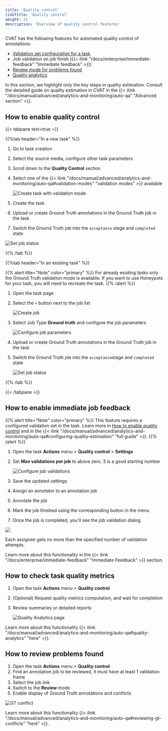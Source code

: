 ```yaml
---
title: 'Quality control'
linkTitle: 'Quality control'
weight: 21
description: 'Overview of quality control features'
---
```


CVAT has the following features for automated quality control of annotations:
- [Validation set configuration for a task](#how-to-enable-quality-control)
- Job validation on job finish ({{< ilink "/docs/enterprise/immediate-feedback" "Immediate feedback" >}})
- [Review mode for problems found](#how-to-review-problems-found)
- [Quality analytics](#how-to-check-task-quality-metrics)

In this section, we highlight only the key steps in quality estimation.
Consult the detailed guide on quality estimation in CVAT in the
{{< ilink "/docs/manual/advanced/analytics-and-monitoring/auto-qa" "Advanced section" >}}.

## How to enable quality control

{{< tabpane text=true >}}

{{%tab header="In a new task" %}}

1. Go to task creation
1. Select the source media, configure other task parameters
1. Scroll down to the **Quality Control** section
1. Select one of the
   {{< ilink "/docs/manual/advanced/analytics-and-monitoring/auto-qa#validation-modes" "validation modes" >}} available

   ![Create task with validation mode](/images/honeypot09.jpg)

1. Create the task
1. Upload or create Ground Truth annotations in the Ground Truth job in the task
1. Switch the Ground Truth job into the `acceptance` stage and `completed` state

  ![Set job status](/images/honeypot10.jpg)

{{% /tab %}}

{{%tab header="In an existing task" %}}

{{% alert title="Note" color="primary" %}}
For already existing tasks only the Ground Truth validation mode is available. If you want
to use Honeypots for your task, you will need to recreate the task.
{{% /alert %}}

1. Open the task page
1. Select the `+` button next to the job list

   ![Create job](/images/honeypot01.jpg)

1. Select Job Type **Ground truth** and configure the job parameters

   ![Configure job parameters](/images/honeypot02.jpg)

1. Upload or create Ground Truth annotations in the Ground Truth job in the task
1. Switch the Ground Truth job into the `acceptance`stage and `completed` state

   ![Set job status](/images/honeypot10.jpg)

{{% /tab %}}

{{< /tabpane >}}

## How to enable immediate job feedback

{{% alert title="Note" color="primary" %}}
This feature requires a configured validation set in the task. Learn more
in [How to enable quality control](#how-to-enable-quality-control) and in the
{{< ilink "/docs/manual/advanced/analytics-and-monitoring/auto-qa#configuring-quality-estimation" "full guide" >}}.
{{% /alert %}}

1. Open the task **Actions** menu > **Quality control** > **Settings**
1. Set **Max validations per job** to above zero. 3 is a good starting number

   ![Configure job validations](/images/immediate-feedback-quality-settings.png)

1. Save the updated settings
1. Assign an annotator to an annotation job
1. Annotate the job
1. Mark the job finished using the corresponding button in the menu
1. Once the job is completed, you'll see the job validation dialog

  <img src="/images/immediate-feedback-accept.png" style="max-width: 500px;">

Each assignee gets no more than the specified number of validation attempts.

Learn more about this functionality in the
{{< ilink "/docs/enterprise/immediate-feedback" "Immediate Feedback" >}} section.

## How to check task quality metrics

1. Open the task **Actions** menu > **Quality control**
1. (Optional) Request quality metrics computation, and wait for completion
1. Review summaries or detailed reports

   ![Quality Analytics page](/images/honeypot05.png)

Learn more about this functionality
{{< ilink "/docs/manual/advanced/analytics-and-monitoring/auto-qa#quality-analytics" "here" >}}.

## How to review problems found

1. Open the task **Actions** menu > **Quality control**
1. Find an annotation job to be reviewed, it must have at least 1 validation frame
1. Select the job link
1. Switch to the **Review** mode
1. Enable display of Ground Truth annotations and conflicts

  ![GT conflict](/images/honeypot06.gif)

Learn more about this functionality
{{< ilink "/docs/manual/advanced/analytics-and-monitoring/auto-qa#reviewing-gt-conflicts" "here" >}}.
